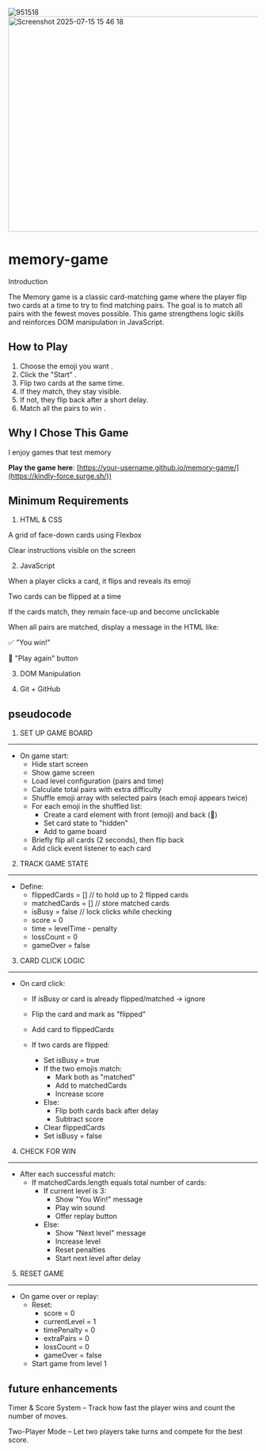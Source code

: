 ![951518](https://github.com/user-attachments/assets/f4691b4a-3d6e-4365-ac87-1fc293573292)
<img width="724" height="435" alt="Screenshot 2025-07-15 15 46 18" src="https://github.com/user-attachments/assets/583d2ce3-83fd-4f1a-8744-7c06a6fe9b7a" />

# memory-game
Introduction

The Memory game is a classic card-matching game where the player flip two cards at a time to try to find matching pairs. The goal is to match all pairs with the fewest moves possible. This game strengthens logic skills and reinforces DOM manipulation in JavaScript.
##  How to Play
1. Choose the emoji you want .
2.  Click the "Start" .
3. Flip two cards at the same time.
4. If they match, they stay visible.
5. If not, they flip back after a short delay.
6. Match all the pairs to win .
   
 ##  Why I Chose This Game 
I enjoy games that test memory

 **Play the game here**: [https://your-username.github.io/memory-game/](https://kindly-force.surge.sh/))  



##  Minimum Requirements
1. HTML & CSS

A grid of face-down cards using Flexbox

Clear instructions visible on the screen

2. JavaScript

When a player clicks a card, it flips and reveals its emoji

Two cards can be flipped at a time

If the cards match, they remain face-up and become unclickable

When all pairs are matched, display a message in the HTML like:

✅ "You win!"

🔄 "Play again" button

3. DOM Manipulation  

4. Git + GitHub
  
## pseudocode  


1. SET UP GAME BOARD
----------------------
- On game start:
  - Hide start screen
  - Show game screen
  - Load level configuration (pairs and time)
  - Calculate total pairs with extra difficulty
  - Shuffle emoji array with selected pairs (each emoji appears twice)
  - For each emoji in the shuffled list:
      - Create a card element with front (emoji) and back (🌟)
      - Set card state to "hidden"
      - Add to game board
  - Briefly flip all cards (2 seconds), then flip back
  - Add click event listener to each card


2. TRACK GAME STATE
----------------------
- Define:
  - flippedCards = []        // to hold up to 2 flipped cards
  - matchedCards = []        // store matched cards
  - isBusy = false           // lock clicks while checking
  - score = 0
  - time = levelTime - penalty
  - lossCount = 0
  - gameOver = false


3. CARD CLICK LOGIC
----------------------
- On card click:
  - If isBusy or card is already flipped/matched → ignore
  - Flip the card and mark as "flipped"
  - Add card to flippedCards

  - If two cards are flipped:
      - Set isBusy = true
      - If the two emojis match:
          - Mark both as "matched"
          - Add to matchedCards
          - Increase score
      - Else:
          - Flip both cards back after delay
          - Subtract score
      - Clear flippedCards
      - Set isBusy = false


4. CHECK FOR WIN
----------------------
- After each successful match:
  - If matchedCards.length equals total number of cards:
      - If current level is 3:
          - Show "You Win!" message
          - Play win sound
          - Offer replay button
      - Else:
          - Show "Next level" message
          - Increase level
          - Reset penalties
          - Start next level after delay


5. RESET GAME
----------------------
- On game over or replay:
  - Reset:
    - score = 0
    - currentLevel = 1
    - timePenalty = 0
    - extraPairs = 0
    - lossCount = 0
    - gameOver = false
  - Start game from level 1

 
## future enhancements
Timer & Score System – Track how fast the player wins and count the number of moves.

Two-Player Mode – Let two players take turns and compete for the best score.
